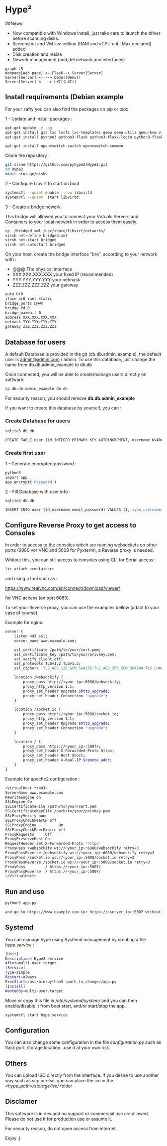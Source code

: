 # Hype²

##News
- Now compatible with Windows Install, just take care to launch the driver before scanning disks.
- Screenshot and VM live edition (RAM and vCPU until Max declared) added 
- Disk creation and resize
- Nework management (add,del network and interfaces)

```mermaid
graph LR
Webpage[Web page] <--Flask--> Server[Server]
Server[Server] <----> Qemu((Qemu))
Server[Server] <----> LXC((LXC))
```



## Install requirements (Debian example
For your safty you can also find the packages on pip or pipx 

1 - Update and Install packages :

```sh
apt-get update -y -qq
apt-get install git lxc lxcfs lxc-templates qemu qemu-utils qemu-kvm virtinst bridge-utils virt-manager libvirt-daemon libvirt-daemon-system virt-viewer libvirt-clients libosinfo-bin websockify sqlite3 novnc
apt-get install python3 python3-flask python3-flask-login python3-flask-sqlalchemy python3-requests python3-lxc python3-libvirt python3-psutil python3-werkzeug python3-websockify python3-novnc python3-flask-socketio python3-types-pyopenssl

apt-get install openvswitch-switch openvswitch-common

```

Clone the repository :

```sh
git clone https://github.com/pyhype2/Hype2.git
cd Hype2
mkdir storage/disks
```

2 - Configure Libvirt to start on boot

```sh
systemctl --quiet enable --now libvirtd
systemctl --quiet  start libvirtd
```

3 - Create a bridge nework

This bridge will allowed you to connect your Virtuals Servers and Containers to your local network in order to access them easely.

```sh
cp ./bridged.xml /usr/share/libvirt/networks/
virsh net-define bridged.xml
virsh net-start bridged
virsh net-autostart bridged
```
On your host, create the bridge interface "bro", according to your network with :
 - @@@ The physical interface
 - XXX.XXX.XXX.XXX your fixed IP (recommended)
 - YYY.YYY.YYY.YYY your netmask
 - ZZZ.ZZZ.ZZZ.ZZZ your gateway

```sh
auto br0
iface br0 inet static
bridge_ports @@@@
bridge_fd 0
bridge_maxwait 0
address XXX.XXX.XXX.XXX
netmask YYY.YYY.YYY.YYY
gateway ZZZ.ZZZ.ZZZ.ZZZ
```


## Database for users

A default Database is provided in the git (db.db.admin_example), the default user is admin@admin.com / admin.
To use this database, just change the name from db.db.admin_example to db.db

Once connected, you will be able to create/manage users directly on software.

```sh
cp db.db.admin_example db.db
```
For security reason, you should remove **db.db.admin_example** 

If you want to create this database by yourself, you can :

### Create Database for users

```sh
sqlite3 db.db

CREATE TABLE user (id INTEGER PRIMARY KEY AUTOINCREMENT, username NVARCHAR(200) NULL, email NVARCHAR(200) NULL, password NVARCHAR(200) NULL);

```

### Create first user

1 - Generate encrypted password :

```sh
python3
import app
app.encrypt('Password')

```
2 - Fill Database with user info :

```sh
sqlite3 db.db

INSERT INTO user (id,username,email,password) VALUES (1,'<you_username>','<your_email>','<your_previous_encrypted_password');
```

## Configure Reverse Proxy to get access to Consoles

In order to access to the consoles which are running websockets on other ports (6080 vor VNC and 5008 for Pyxterm),
a Reverse proxy is needed.

Whitout this, you can still access to consoles using CLI for Serial access :

```sh
lxc-attach <container>
```

and using a tool such as :

https://www.realvnc.com/en/connect/download/viewer/

for VNC access (on port 6080).

To set your Reverse proxy, you can use the examples bellow (adapt to your case of course).

Example for nginx:
```sh
server {
    listen 443 ssl;
    server_name www.example.com;

    ssl_certificate /path/to/your/cert.pem;
    ssl_certificate_key /path/to/your/privkey.pem;
    ssl_verify_client off;
    ssl_protocols TLSv1.2 TLSv1.3;
    ssl_ciphers 'TLS_AES_128_GCM_SHA256:TLS_AES_256_GCM_SHA384:TLS_CHACHA20_POLY1305_SHA256:ECDHE-RSA-AES128-GCM-SHA256:ECDHE-RSA-AES256-GCM-SHA384';

    location /websockify {
        proxy_pass http://<your_ip>:6080/websockify;
        proxy_http_version 1.1;
        proxy_set_header Upgrade $http_upgrade;
        proxy_set_header Connection "upgrade";
    }

    location /socket.io {
        proxy_pass http://<your_ip>:5008/socket.io;
        proxy_http_version 1.1;
        proxy_set_header Upgrade $http_upgrade;
        proxy_set_header Connection "upgrade";
    }

    location / {
        proxy_pass https://<your_ip>:5007/;
        proxy_set_header X-Forwarded-Proto https;
        proxy_set_header Host $host;
        proxy_set_header X-Real-IP $remote_addr;
    }
}
```

Example for apache2 configuration :
```sh
<VirtualHost *:443>
ServerName www.example.com
RewriteEngine on
SSLEngine On
SSLCertificateFile /path/to/your/cert.pem
SSLCertificateKeyFile /path/to/your/privkey.pem
SSLProxyVerify none
SSLProxyCheckPeerCN off
SSLProxyEngine          On
SSLProxyCheckPeerExpire off
ProxyRequests     Off
ProxyPreserveHost On
RequestHeader set X-Forwarded-Proto "https"
ProxyPass /websockify ws://<your_ip>:6080/websockify retry=3
ProxyPassReverse /websockify ws://<your_ip>:6080/websockify retry=3
ProxyPass /socket.io ws://<your_ip>:5008/socket.io retry=3
ProxyPassReverse /socket.io ws://<your_ip>:5008/socket.io retry=3
ProxyPass         / https://<your_ip>:5007/
ProxyPassReverse  / https://<your_ip>:5007/
</VirtualHost>
```

## Run and use
```sh
python3 app.py

and go to https://www.example.com (or https://<server_ip>:5007 without RP) with your credentials (mail and normal password or admin)

```

## Systemd

You can manage hype using Systemd management by creating a file *hype.service* :

```sh
[Unit]
Description= Hype2 service
After=multi-user.target
[Service]
Type=simple
Restart=always
ExecStart=/usr/bin/python3 <path_to_change>/app.py
[Install]
WantedBy=multi-user.target

```

Move or copy this file in */etc/systemd/system/* and you can then enable/disable it from boot start, and/or start/stop the app.

```sh
systemctl start hype.service
```
## Configuration

You can also change some configuration in the file *configuration.py* such as flask port, storage location...use it at your own risk.

## Others

You can upload ISO directly from the interface. 
If you desire to use another way such as scp or else, you can place the iso in the *<hype_path>/storage/iso/* folder


## Disclamer

This software is in dev and no support or commercial use are allowed.
Please do not use it for production use or assume it.

For security reason, do not open access from internet.

Enjoy ;)
